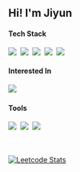 <!--내용 부분-->
**Hi! I'm Jiyun**
--
<h4>Tech Stack</h4>
<div>
  <img src="https://img.shields.io/badge/java-20232a.svg?style=for-the-badge&logo=buymeacoffee&logoColor=white" />&nbsp
  <img src="https://img.shields.io/badge/spring framework-6DB33F.svg?style=for-the-badge&logoColor=white" />&nbsp
  <img src="https://img.shields.io/badge/c-A8B9CC.svg?style=for-the-badge&logo=c&logoColor=white" />&nbsp
  <img src="https://img.shields.io/badge/c++-00599C.svg?style=for-the-badge&logo=cplusplus&logoColor=white" />&nbsp
  <img src="https://img.shields.io/badge/mysql-4479A1.svg?style=for-the-badge&logo=mysql&logoColor=white" />&nbsp
</div>

<h4>Interested In </h4>
<div>
  <img src="https://img.shields.io/badge/chromium-2088FF.svg?style=for-the-badge&logo=googlechrome&logoColor=white" />&nbsp
</div>

<h4>Tools</h4>
<div>
  <img src="https://img.shields.io/badge/git-F05033.svg?style=for-the-badge&logo=git&logoColor=white" />&nbsp
  <img src="https://img.shields.io/badge/github actions-007ACC.svg?style=for-the-badge&logo=githubactions&logoColor=white" />&nbsp
    <img src="https://img.shields.io/badge/docker-2496ED.svg?style=for-the-badge&logo=docker&logoColor=white" />&nbsp
</div>

<br>
<br>

[![Leetcode Stats](https://leetcard.jacoblin.cool/tomatozil?hide=ranking)](https://leetcode.com/JacobLinCool)
